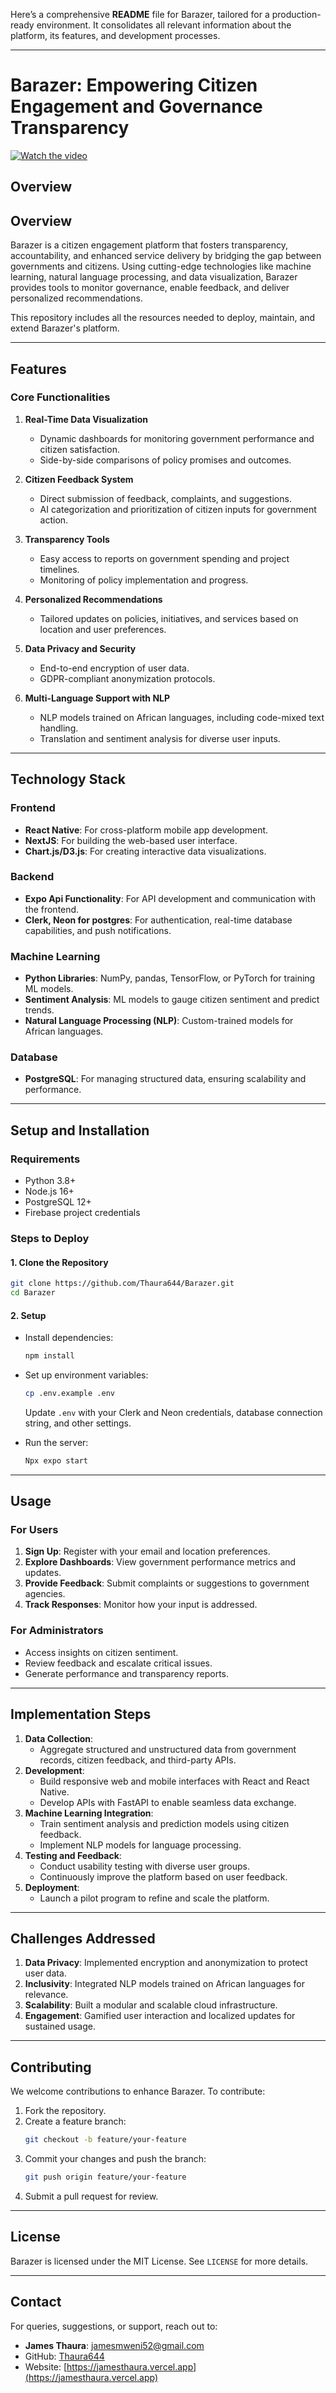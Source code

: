Here’s a comprehensive **README** file for Barazer, tailored for a production-ready environment. It consolidates all relevant information about the platform, its features, and development processes.

---

# **Barazer: Empowering Citizen Engagement and Governance Transparency**

[![Watch the video](https://img.youtube.com/vi/bimvj6Npp4s/0.jpg)](https://www.youtube.com/watch?v=bimvj6Npp4s)

## Overview

## **Overview**

Barazer is a citizen engagement platform that fosters transparency, accountability, and enhanced service delivery by bridging the gap between governments and citizens. Using cutting-edge technologies like machine learning, natural language processing, and data visualization, Barazer provides tools to monitor governance, enable feedback, and deliver personalized recommendations.

This repository includes all the resources needed to deploy, maintain, and extend Barazer's platform.

---


## **Features**

### **Core Functionalities**

1. **Real-Time Data Visualization**

   - Dynamic dashboards for monitoring government performance and citizen satisfaction.
   - Side-by-side comparisons of policy promises and outcomes.

2. **Citizen Feedback System**

   - Direct submission of feedback, complaints, and suggestions.
   - AI categorization and prioritization of citizen inputs for government action.

3. **Transparency Tools**

   - Easy access to reports on government spending and project timelines.
   - Monitoring of policy implementation and progress.

4. **Personalized Recommendations**

   - Tailored updates on policies, initiatives, and services based on location and user preferences.

5. **Data Privacy and Security**

   - End-to-end encryption of user data.
   - GDPR-compliant anonymization protocols.

6. **Multi-Language Support with NLP**
   - NLP models trained on African languages, including code-mixed text handling.
   - Translation and sentiment analysis for diverse user inputs.

---

## **Technology Stack**

### **Frontend**

- **React Native**: For cross-platform mobile app development.
- **NextJS**: For building the web-based user interface.
- **Chart.js/D3.js**: For creating interactive data visualizations.

### **Backend**

- **Expo Api Functionality**: For API development and communication with the frontend.
- **Clerk, Neon for postgres**: For authentication, real-time database capabilities, and push notifications.

### **Machine Learning**

- **Python Libraries**: NumPy, pandas, TensorFlow, or PyTorch for training ML models.
- **Sentiment Analysis**: ML models to gauge citizen sentiment and predict trends.
- **Natural Language Processing (NLP)**: Custom-trained models for African languages.

### **Database**

- **PostgreSQL**: For managing structured data, ensuring scalability and performance.

---

## **Setup and Installation**

### **Requirements**

- Python 3.8+
- Node.js 16+
- PostgreSQL 12+
- Firebase project credentials

### **Steps to Deploy**

#### **1. Clone the Repository**

```bash
git clone https://github.com/Thaura644/Barazer.git
cd Barazer
```

#### **2. Setup**

- Install dependencies:
  ```bash
  npm install
  ```
- Set up environment variables:

  ```bash
  cp .env.example .env
  ```

  Update `.env` with your Clerk and Neon credentials, database connection string, and other settings.

- Run the server:
  ```bash
  Npx expo start
  ```

---

## **Usage**

### **For Users**

1. **Sign Up**: Register with your email and location preferences.
2. **Explore Dashboards**: View government performance metrics and updates.
3. **Provide Feedback**: Submit complaints or suggestions to government agencies.
4. **Track Responses**: Monitor how your input is addressed.

### **For Administrators**

- Access insights on citizen sentiment.
- Review feedback and escalate critical issues.
- Generate performance and transparency reports.

---

## **Implementation Steps**

1. **Data Collection**:
   - Aggregate structured and unstructured data from government records, citizen feedback, and third-party APIs.
2. **Development**:
   - Build responsive web and mobile interfaces with React and React Native.
   - Develop APIs with FastAPI to enable seamless data exchange.
3. **Machine Learning Integration**:
   - Train sentiment analysis and prediction models using citizen feedback.
   - Implement NLP models for language processing.
4. **Testing and Feedback**:
   - Conduct usability testing with diverse user groups.
   - Continuously improve the platform based on user feedback.
5. **Deployment**:
   - Launch a pilot program to refine and scale the platform.

---

## **Challenges Addressed**

1. **Data Privacy**: Implemented encryption and anonymization to protect user data.
2. **Inclusivity**: Integrated NLP models trained on African languages for relevance.
3. **Scalability**: Built a modular and scalable cloud infrastructure.
4. **Engagement**: Gamified user interaction and localized updates for sustained usage.

---

## **Contributing**

We welcome contributions to enhance Barazer. To contribute:

1. Fork the repository.
2. Create a feature branch:
   ```bash
   git checkout -b feature/your-feature
   ```
3. Commit your changes and push the branch:
   ```bash
   git push origin feature/your-feature
   ```
4. Submit a pull request for review.

---

## **License**

Barazer is licensed under the MIT License. See `LICENSE` for more details.

---

## **Contact**

For queries, suggestions, or support, reach out to:

- **James Thaura**: [jamesmweni52@gmail.com](mailto:jamesmweni52@gmail.com)
- GitHub: [Thaura644](https://github.com/Thaura644)
- Website: [https://jamesthaura.vercel.app](https://jamesthaura.vercel.app)
